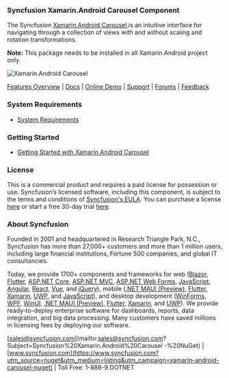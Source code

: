 ### Syncfusion Xamarin.Android Carousel  Component
The Syncfusion [Xamarin.Android Carousel ](https://www.syncfusion.com/xamarin-android-ui-controls/carousel?utm_source=nuget&utm_medium=listing&utm_campaign=xamarin-android-carousel-nuget) is an intuitive interface for navigating through a collection of views with and without scaling and rotation transformations.

**Note:** This package needs to be installed in all Xamarin.Android project only.
	  
![Xamarin.Android Carousel ](https://cdn.syncfusion.com/nuget-readme/xamarin/xamarin_forms_carousel.png)
	
[Features Overview](https://www.syncfusion.com/xamarin-android-ui-controls/carousel?utm_source=nuget&utm_medium=listing&utm_campaign=xamarin-android-carousel-nuget) | [Docs](https://help.syncfusion.com/xamarin-android/sfcarousel/getting-started?utm_source=nuget&utm_medium=listing&utm_campaign=xamarin-android-carousel-nuget) | [Online Demo](https://github.com/syncfusion/xamarin-demos?utm_source=nuget&utm_medium=listing&utm_campaign=xamarin-android-carousel-nuget) | [Support](https://www.syncfusion.com/support/directtrac/incidents/newincident?utm_source=nuget&utm_medium=listing&utm_campaign=xamarin-android-carousel-nuget) | [Forums](https://www.syncfusion.com/forums/xamarin.android?utm_source=nuget&utm_medium=listing&utm_campaign=xamarin-android-carousel-nuget) | [Feedback](https://www.syncfusion.com/feedback/xamarin-android?utm_source=nuget&utm_medium=listing&utm_campaign=xamarin-android-carousel-nuget)

### System Requirements

* [System Requirements](https://help.syncfusion.com/xamarin-android/installation-and-upgrade/system-requirements?utm_source=nuget&utm_medium=listing&utm_campaign=xamarin-android-carousel-nuget)
	
### Getting Started

* [Getting Started with Xamarin.Android Carousel ](https://help.syncfusion.com/xamarin-android/sfcarousel/getting-started?utm_source=nuget&utm_medium=listing&utm_campaign=xamarin-android-carousel-nuget)

### License

This is a commercial product and requires a paid license for possession or use. Syncfusion’s licensed software, including this component, is subject to the terms and conditions of [Syncfusion's EULA](https://www.syncfusion.com/eula/es/?utm_source=nuget&utm_medium=listing&utm_campaign=xamarin-android-carousel-nuget). You can purchase a license [here](https://www.syncfusion.com/sales/products?utm_source=nuget&utm_medium=listing&utm_campaign=xamarin-android-carousel-nuget) or start a free 30-day trial [here](https://www.syncfusion.com/account/manage-trials/start-trials?utm_source=nuget&utm_medium=listing&utm_campaign=xamarin-android-carousel-nuget).

### About Syncfusion

Founded in 2001 and headquartered in Research Triangle Park, N.C., Syncfusion has more than 27,000+ customers and more than 1 million users, including large financial institutions, Fortune 500 companies, and global IT consultancies.
 
Today, we provide 1700+ components and frameworks for web ([Blazor](https://www.syncfusion.com/blazor-components?utm_source=nuget&utm_medium=listing&utm_campaign=xamarin-android-carousel-nuget), [Flutter](https://www.syncfusion.com/flutter-widgets?utm_source=nuget&utm_medium=listing&utm_campaign=xamarin-android-carousel-nuget), [ASP.NET Core](https://www.syncfusion.com/aspnet-core-ui-controls?utm_source=nuget&utm_medium=listing&utm_campaign=xamarin-android-carousel-nuget), [ASP.NET MVC](https://www.syncfusion.com/aspnet-mvc-ui-controls?utm_source=nuget&utm_medium=listing&utm_campaign=xamarin-android-carousel-nuget), [ASP.NET Web Forms](https://www.syncfusion.com/jquery/aspnet-webforms-ui-controls?utm_source=nuget&utm_medium=listing&utm_campaign=xamarin-android-carousel-nuget), [JavaScript](https://www.syncfusion.com/javascript-ui-controls?utm_source=nuget&utm_medium=listing&utm_campaign=xamarin-android-carousel-nuget), [Angular](https://www.syncfusion.com/angular-ui-components?utm_source=nuget&utm_medium=listing&utm_campaign=xamarin-android-carousel-nuget), [React](https://www.syncfusion.com/react-ui-components?utm_source=nuget&utm_medium=listing&utm_campaign=xamarin-android-carousel-nuget), [Vue](https://www.syncfusion.com/vue-ui-components?utm_source=nuget&utm_medium=listing&utm_campaign=xamarin-android-carousel-nuget), and [jQuery](https://www.syncfusion.com/jquery-ui-widgets?utm_source=nuget&utm_medium=listing&utm_campaign=xamarin-android-carousel-nuget)), mobile ([.NET MAUI (Preview)](https://www.syncfusion.com/maui-controls?utm_source=nuget&utm_medium=listing&utm_campaign=xamarin-android-carousel-nuget), [Flutter](https://www.syncfusion.com/flutter-widgets?utm_source=nuget&utm_medium=listing&utm_campaign=xamarin-android-carousel-nuget), [Xamarin](https://www.syncfusion.com/xamarin-ui-controls?utm_source=nuget&utm_medium=listing&utm_campaign=xamarin-android-carousel-nuget), [UWP](https://www.syncfusion.com/uwp-ui-controls?utm_source=nuget&utm_medium=listing&utm_campaign=xamarin-android-carousel-nuget), and [JavaScript](https://www.syncfusion.com/javascript-ui-controls?utm_source=nuget&utm_medium=listing&utm_campaign=xamarin-android-carousel-nuget)), and desktop development ([WinForms](https://www.syncfusion.com/winforms-ui-controls?utm_source=nuget&utm_medium=listing&utm_campaign=xamarin-android-carousel-nuget), [WPF](https://www.syncfusion.com/wpf-controls?utm_source=nuget&utm_medium=listing&utm_campaign=xamarin-android-carousel-nuget), [WinUI](https://www.syncfusion.com/winui-controls?utm_source=nuget&utm_medium=listing&utm_campaign=xamarin-android-carousel-nuget), [.NET MAUI (Preview)](https://www.syncfusion.com/maui-controls?utm_source=nuget&utm_medium=listing&utm_campaign=xamarin-android-carousel-nuget), [Flutter](https://www.syncfusion.com/flutter-widgets?utm_source=nuget&utm_medium=listing&utm_campaign=xamarin-android-carousel-nuget), [Xamarin](https://www.syncfusion.com/xamarin-ui-controls?utm_source=nuget&utm_medium=listing&utm_campaign=xamarin-android-carousel-nuget), and [UWP](https://www.syncfusion.com/uwp-ui-controls?utm_source=nuget&utm_medium=listing&utm_campaign=xamarin-android-carousel-nuget)). We provide ready-to-deploy enterprise software for dashboards, reports, data integration, and big data processing. Many customers have saved millions in licensing fees by deploying our software.

[sales@syncfusion.com](mailto:sales@syncfusion.com?Subject=Syncfusion%20Xamarin.Android%20Carousel -%20NuGet) | [www.syncfusion.com](https://www.syncfusion.com?utm_source=nuget&utm_medium=listing&utm_campaign=xamarin-android-carousel-nuget) | Toll Free: 1-888-9 DOTNET    